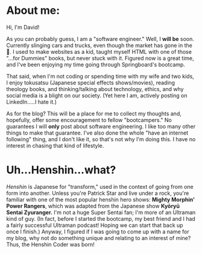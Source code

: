 About me:
=========

Hi, I'm David!

As you can probably guess, I am a "software engineer." Well, I **will be** soon. Currently slinging cars and trucks, even though the market has gone in the 🚽. I used to make websites as a kid, taught myself HTML with one of those "...for Dummies" books, but never stuck with it. Figured now is a great time, and I've been enjoying my time going through Springboard's bootcamp.

That said, when I'm not coding or spending time with my wife and two kids, I enjoy tokusatsu (Japanese special effects shows/movies), reading theology books, and thinking/talking about technology, ethics, and why social media is a blight on our society. (Yet here I am, actively posting on LinkedIn.....I hate it.)

As for the blog? This will be a place for me to collect my thoughts and, hopefully, offer some encouragement to fellow "bootcampers." No guarantees I will **only** post about software engineering. I like too many other things to make that guarantee. I've also done the whole "have an internet following" thing, and I don't like it, so that's not why I'm doing this. I have no interest in chasing that kind of lifestyle.

Uh...Henshin...what?
=========
_Henshin_ is Japanese for "transform," used in the context of going from one form into another. Unless you're Patrick Star and live under a rock, you're familiar with one of the most popular henshin hero shows: **Mighty Morphin' Power Rangers**, which was adapted from the Japanese show **Kyōryū Sentai Zyuranger.** I'm not a huge Super Sentai fan; I'm more of an Ultraman kind of guy. (In fact, before I started the bootcamp, my best friend and I had a fairly successful Ultraman podcast! Hoping we can start that back up once I finish.) Anyway, I figured if I was going to come up with a name for my blog, why not do something unique and relating to an interest of mine? Thus, the Henshin Coder was born!
